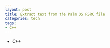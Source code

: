 ```yaml
---
layout: post
title: Extract text from the Palm OS RSRC file
categories: tech
tags:
- C++
---
```

- C++
